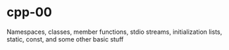 # cpp-00
Namespaces, classes, member functions, stdio streams, initialization lists, static, const, and some other basic stuff
